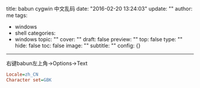 title: babun cygwin 中文乱码
date: "2016-02-20 13:24:03"
update: ""
author: me
tags:
- windows
- shell
categories:
- windows
topic: ""
cover: ""
draft: false
preview: ""
top: false
type: ""
hide: false
toc: false
image: ""
subtitle: ""
config: {}


---



右键babun左上角->Options->Text
```ini
Locale=zh_CN
Character set=GBK
```
